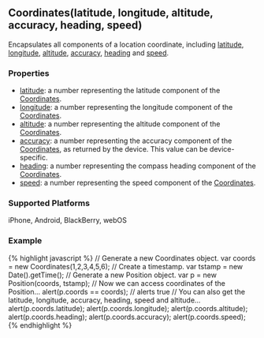 Coordinates(latitude, longitude, altitude, accuracy, heading, speed)
-----------
Encapsulates all components of a location coordinate, including [latitude](#Coordinates.latitude), [longitude](#Coordinates.longitude), [altitude](#Coordinates.altitude), [accuracy](#Coordinates.accuracy), [heading](#Coordinates.heading) and [speed](#Coordinates.speed).

### Properties ###
* [latitude](#Coordinates.latitude): a number representing the latitude component of the [Coordinates](#Coordinates).
* [longitude](#Coordinates.longitude): a number representing the longitude component of the [Coordinates](#Coordinates).
* [altitude](#Coordinates.altitude): a number representing the altitude component of the [Coordinates](#Coordinates).
* [accuracy](#Coordinates.accuracy): a number representing the accuracy component of the [Coordinates](#Coordinates), as returned by the device. This value can be device-specific.
* [heading](#Coordinates.heading): a number representing the compass heading component of the [Coordinates](#Coordinates).
* [speed](#Coordinates.speed): a number representing the speed component of the [Coordinates](#Coordinates).

### Supported Platforms ###
iPhone, Android, BlackBerry, webOS

### Example ###
{% highlight javascript %}
// Generate a new Coordinates object.
var coords = new Coordinates(1,2,3,4,5,6);
// Create a timestamp.
var tstamp = new Date().getTime();
// Generate a new Position object.
var p = new Position(coords, tstamp);
// Now we can access coordinates of the Position...
alert(p.coords == coords); // alerts true
// You can also get the latitude, longitude, accuracy, heading, speed and altitude...
alert(p.coords.latitude);
alert(p.coords.longitude);
alert(p.coords.altitude);
alert(p.coords.heading);
alert(p.coords.accuracy);
alert(p.coords.speed);
{% endhighlight %}